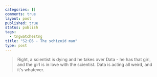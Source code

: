 ```yaml
--- 
categories: []
comments: true
layout: post
published: true
status: publish
tags: 
  - tngwatchestng
title: "S2:E6 - The schizoid man"
type: post
---
```

<blockquote>Right, a scientist is dying and he takes over Data - he has that girl, and the girl is in love with the scientist. Data is acting all weird, and it's whatever.</blockquote>
